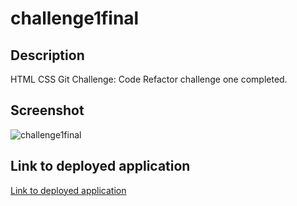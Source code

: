 # challenge1final

## Description

HTML CSS Git Challenge: Code Refactor challenge one completed.

## Screenshot

![challenge1final](https://user-images.githubusercontent.com/68674610/89105625-81f57d00-d3d7-11ea-922f-c3af325e2c1e.png)

## Link to deployed application

[Link to deployed application](https://github.com/vutanguofa/challenge1final)

